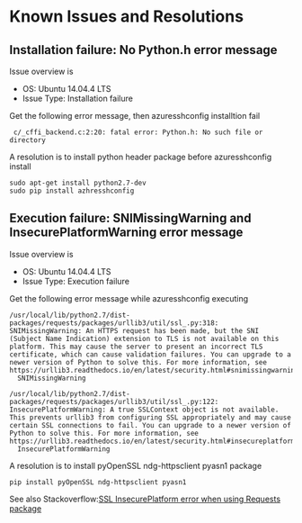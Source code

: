 # Known Issues and Resolutions

## Installation failure: No Python.h error message

Issue overview is  
* OS: Ubuntu 14.04.4 LTS
* Issue Type: Installation failure

Get the following error message, then azuresshconfig installtion fail
```
 c/_cffi_backend.c:2:20: fatal error: Python.h: No such file or directory
```

A resolution is to install python header package before azuresshconfig install
```
sudo apt-get install python2.7-dev
sudo pip install azhresshconfig
```


## Execution failure: SNIMissingWarning and InsecurePlatformWarning error message

Issue overview is  
* OS: Ubuntu 14.04.4 LTS
* Issue Type: Execution failure

Get the following error message while azuresshconfig executing
```
/usr/local/lib/python2.7/dist-packages/requests/packages/urllib3/util/ssl_.py:318: SNIMissingWarning: An HTTPS request has been made, but the SNI (Subject Name Indication) extension to TLS is not available on this platform. This may cause the server to present an incorrect TLS certificate, which can cause validation failures. You can upgrade to a newer version of Python to solve this. For more information, see https://urllib3.readthedocs.io/en/latest/security.html#snimissingwarning.
  SNIMissingWarning

/usr/local/lib/python2.7/dist-packages/requests/packages/urllib3/util/ssl_.py:122: InsecurePlatformWarning: A true SSLContext object is not available. This prevents urllib3 from configuring SSL appropriately and may cause certain SSL connections to fail. You can upgrade to a newer version of Python to solve this. For more information, see https://urllib3.readthedocs.io/en/latest/security.html#insecureplatformwarning.
  InsecurePlatformWarning
```

A resolution is to install pyOpenSSL ndg-httpsclient pyasn1 package
```
pip install pyOpenSSL ndg-httpsclient pyasn1
```
See also Stackoverflow:[SSL InsecurePlatform error when using Requests package](http://stackoverflow.com/questions/29099404/ssl-insecureplatform-error-when-using-requests-package)


